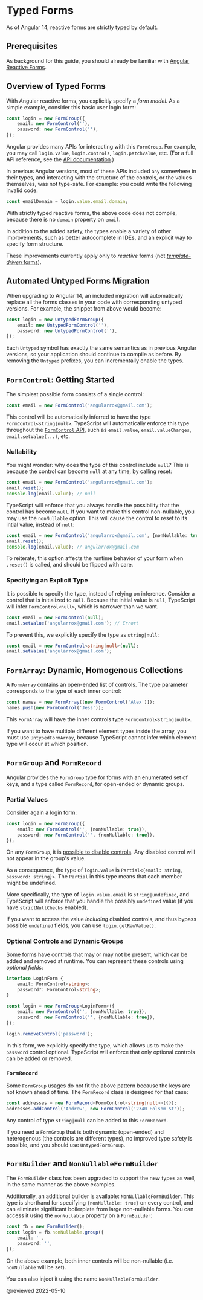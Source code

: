 # Typed Forms

As of Angular 14, reactive forms are strictly typed by default.

<a id="prerequisites"></a>

## Prerequisites

As background for this guide, you should already be familiar with [Angular Reactive Forms](guide/reactive-forms "Reactive Forms").

<a id="intro"></a>

## Overview of Typed Forms

With Angular reactive forms, you explicitly specify a *form model*. As a simple example, consider this basic user login form:

```ts
const login = new FormGroup({
    email: new FormControl(''),
    password: new FormControl(''),
});
```

Angular provides many APIs for interacting with this `FormGroup`. For example, you may call `login.value`, `login.controls`, `login.patchValue`, etc. (For a full API reference, see the [API documentation](api/forms/FormGroup).)

In previous Angular versions, most of these APIs included `any` somewhere in their types, and interacting with the structure of the controls, or the values themselves, was not type-safe. For example: you could write the following invalid code:

```ts
const emailDomain = login.value.email.domain;
```

With strictly typed reactive forms, the above code does not compile, because there is no `domain` property on `email`.

In addition to the added safety, the types enable a variety of other improvements, such as better autocomplete in IDEs, and an explicit way to specify form structure.

These improvements currently apply only to *reactive* forms (not [*template-driven* forms](guide/forms "Forms Guide")).

<a id="automated-migration"></a>

## Automated Untyped Forms Migration

When upgrading to Angular 14, an included migration will automatically replace all the forms classes in your code with corresponding untyped versions. For example, the snippet from above would become:

```ts
const login = new UntypedFormGroup({
    email: new UntypedFormControl(''),
    password: new UntypedFormControl(''),
});
```

Each `Untyped` symbol has exactly the same semantics as in previous Angular versions, so your application should continue to compile as before. By removing the `Untyped` prefixes, you can incrementally enable the types.

<a id="form-control-inference"></a>

## `FormControl`: Getting Started

The simplest possible form consists of a single control:

```ts
const email = new FormControl('angularrox@gmail.com');
```

This control will be automatically inferred to have the type `FormControl<string|null>`. TypeScript will automatically enforce this type throughout the [`FormControl` API](api/forms/FormControl), such as `email.value`, `email.valueChanges`, `email.setValue(...)`, etc.

### Nullability

You might wonder: why does the type of this control include `null`?  This is because the control can become `null` at any time, by calling reset:

```ts
const email = new FormControl('angularrox@gmail.com');
email.reset();
console.log(email.value); // null
```

TypeScript will enforce that you always handle the possibility that the control has become `null`. If you want to make this control non-nullable, you may use the `nonNullable` option. This will cause the control to reset to its intial value, instead of `null`:

```ts
const email = new FormControl('angularrox@gmail.com', {nonNullable: true});
email.reset();
console.log(email.value); // angularrox@gmail.com
```

To reiterate, this option affects the runtime behavior of your form when `.reset()` is called, and should be flipped with care.

### Specifying an Explicit Type

It is possible to specify the type, instead of relying on inference. Consider a control that is initialized to `null`. Because the initial value is `null`, TypeScript will infer `FormControl<null>`, which is narrower than we want.

```ts
const email = new FormControl(null);
email.setValue('angularrox@gmail.com'); // Error!
```

To prevent this, we explicitly specify the type as `string|null`:

```ts
const email = new FormControl<string|null>(null);
email.setValue('angularrox@gmail.com');
```

<a id="form-array"></a>

## `FormArray`: Dynamic, Homogenous Collections

A `FormArray` contains an open-ended list of controls. The type parameter corresponds to the type of each inner control:

```ts
const names = new FormArray([new FormControl('Alex')]);
names.push(new FormControl('Jess'));
```

This `FormArray` will have the inner controls type `FormControl<string|null>`.

If you want to have multiple different element types inside the array, you must use `UntypedFormArray`, because TypeScript cannot infer which element type will occur at which position.

<a id="form-group-record"></a>

## `FormGroup` and `FormRecord`

Angular provides the `FormGroup` type for forms with an enumerated set of keys, and a type called `FormRecord`, for open-ended or dynamic groups.

### Partial Values

Consider again a login form:

```ts
const login = new FormGroup({
    email: new FormControl('', {nonNullable: true}),
    password: new FormControl('', {nonNullable: true}),
});
```

On any `FormGroup`, it is [possible to disable controls](api/forms/FormGroup). Any disabled control will not appear in the group's value.

As a consequence, the type of `login.value` is `Partial<{email: string, password: string}>`. The `Partial` in this type means that each member might be undefined.

More specifically, the type of `login.value.email` is `string|undefined`, and TypeScript will enforce that you handle the possibly `undefined` value (if you have `strictNullChecks` enabled).

If you want to access the value *including* disabled controls, and thus bypass possible `undefined` fields, you can use `login.getRawValue()`.

### Optional Controls and Dynamic Groups

Some forms have controls that may or may not be present, which can be added and removed at runtime. You can represent these controls using *optional fields*:

```ts
interface LoginForm {
    email: FormControl<string>;
    password?: FormControl<string>;
}

const login = new FormGroup<LoginForm>({
    email: new FormControl('', {nonNullable: true}),
    password: new FormControl('', {nonNullable: true}),
});

login.removeControl('password');
```

In this form, we explicitly specify the type, which allows us to make the `password` control optional. TypeScript will enforce that only optional controls can be added or removed.

### `FormRecord`

Some `FormGroup` usages do not fit the above pattern because the keys are not known ahead of time. The `FormRecord` class is designed for that case:

```ts
const addresses = new FormRecord<FormControl<string|null>>({});
addresses.addControl('Andrew', new FormControl('2340 Folsom St'));
```

Any control of type `string|null` can be added to this `FormRecord`.

If you need a `FormGroup` that is both dynamic (open-ended) and heterogenous (the controls are different types), no improved type safety is possible, and you should use `UntypedFormGroup`.

## `FormBuilder` and `NonNullableFormBuilder`

The `FormBuilder` class has been upgraded to support the new types as well, in the same manner as the above examples.

Additionally, an additional builder is available: `NonNullableFormBuilder`. This type is shorthand for specifying `{nonNullable: true}` on every control, and can eliminate significant boilerplate from large non-nullable forms. You can access it using the `nonNullable` property on a `FormBuilder`:

```ts
const fb = new FormBuilder();
const login = fb.nonNullable.group({
    email: '',
    password: '',
});
```

On the above example, both inner controls will be non-nullable (i.e. `nonNullable` will be set).

You can also inject it using the name `NonNullableFormBuilder`.

<!-- links -->

<!-- external links -->



<!-- end links -->

@reviewed 2022-05-10
